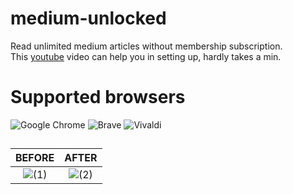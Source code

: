 # medium-unlocked
Read unlimited medium articles without membership subscription.
<br>
This [youtube](https://www.youtube.com/watch?v=vGxpOBnLzp8)
video can help you in setting up, hardly takes a min.
# Supported browsers
![Google Chrome](https://img.shields.io/badge/Google%20Chrome-4285F4?style=for-the-badge&logo=GoogleChrome&logoColor=white)
![Brave](https://img.shields.io/badge/Brave-FB542B?style=for-the-badge&logo=Brave&logoColor=white)
![Vivaldi](https://img.shields.io/badge/Vivaldi-EF3939?style=for-the-badge&logo=Vivaldi&logoColor=white)

##
BEFORE             |  AFTER
:-------------------------:|:-------------------------:
![(1)](https://user-images.githubusercontent.com/32795892/136011690-104dc4ef-b88c-4b23-bde3-705be0a309d9.png)  |  ![(2)](https://user-images.githubusercontent.com/32795892/136011697-758c5556-449e-419c-975d-6b8603450e25.png)
<br>
